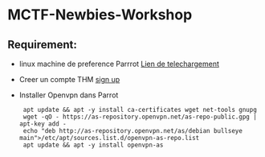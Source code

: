 # MCTF-Newbies-Workshop

## Requirement:
- linux machine de preference Parrrot 
  [Lien de telechargement](https://www.parrotsec.org/download/,true)
 
- Creer un compte THM [sign up](https://tryhackme.com/signup,true)
- Installer Openvpn dans Parrot 
   ```
  	apt update && apt -y install ca-certificates wget net-tools gnupg
	wget -qO - https://as-repository.openvpn.net/as-repo-public.gpg | apt-key add -
	echo "deb http://as-repository.openvpn.net/as/debian bullseye main">/etc/apt/sources.list.d/openvpn-as-repo.list
	apt update && apt -y install openvpn-as
   ```
